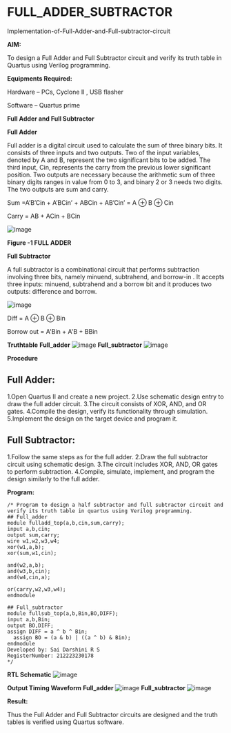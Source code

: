 # FULL_ADDER_SUBTRACTOR

Implementation-of-Full-Adder-and-Full-subtractor-circuit

**AIM:**

To design a Full Adder and Full Subtractor circuit and verify its truth table in Quartus using Verilog programming.

**Equipments Required:**

Hardware – PCs, Cyclone II , USB flasher

Software – Quartus prime

**Full Adder and Full Subtractor**

**Full Adder**

Full adder is a digital circuit used to calculate the sum of three binary bits. It consists of three inputs and two outputs. Two of the input variables, denoted by A and B, represent the two significant bits to be added. The third input, Cin, represents the carry from the previous lower significant position. Two outputs are necessary because the arithmetic sum of three binary digits ranges in value from 0 to 3, and binary 2 or 3 needs two digits. The two outputs are sum and carry.

Sum =A’B’Cin + A’BCin’ + ABCin + AB’Cin’ = A ⊕ B ⊕ Cin 

Carry = AB + ACin + BCin

![image](https://github.com/naavaneetha/FULL_ADDER_SUBTRACTOR/assets/154305477/0f30ba51-5ffb-4198-845f-18e054f675e7)

**Figure -1 FULL ADDER**

**Full Subtractor**

A full subtractor is a combinational circuit that performs subtraction involving three bits, namely minuend, subtrahend, and borrow-in . It accepts three inputs: minuend, subtrahend and a borrow bit and it produces two outputs: difference and borrow.

![image](https://github.com/naavaneetha/FULL_ADDER_SUBTRACTOR/assets/154305477/02b24f51-ab51-4304-9ad6-7b81ffc1ead5)

Diff = A ⊕ B ⊕ Bin 

Borrow out = A'Bin + A'B + BBin

**Truthtable**
**Full_adder**
![image](https://github.com/SAIDARSHINI27072005/FULL_ADDER_SUBTRACTOR/assets/147474227/60b3023f-dd23-4fc4-b6c6-82a213a87e5a)
**Full_subtractor**
![image](https://github.com/SAIDARSHINI27072005/FULL_ADDER_SUBTRACTOR/assets/147474227/ff702b84-cdd5-4a01-a99d-6bf51f783547)

**Procedure**
## Full Adder:
1.Open Quartus II and create a new project.
2.Use schematic design entry to draw the full adder circuit. 
3.The circuit consists of XOR, AND, and OR gates. 
4.Compile the design, verify its functionality through simulation. 
5.Implement the design on the target device and program it.

## Full Subtractor: 
1.Follow the same steps as for the full adder. 
2.Draw the full subtractor circuit using schematic design. 
3.The circuit includes XOR, AND, OR gates to perform subtraction. 
4.Compile, simulate, implement, and program the design similarly to the full adder.

**Program:**
```
/* Program to design a half subtractor and full subtractor circuit and verify its truth table in quartus using Verilog programming. 
## Full_adder
module fulladd_top(a,b,cin,sum,carry);
input a,b,cin;
output sum,carry;
wire w1,w2,w3,w4;       
xor(w1,a,b);
xor(sum,w1,cin);        

and(w2,a,b);
and(w3,b,cin);
and(w4,cin,a);

or(carry,w2,w3,w4);
endmodule

## Full_subtractor
module fullsub_top(a,b,Bin,BO,DIFF);
input a,b,Bin;
output BO,DIFF;
assign DIFF = a ^ b ^ Bin;
  assign BO = (a & b) | ((a ^ b) & Bin);
endmodule
Developed by: Sai Darshini R S
RegisterNumber: 212223230178
*/
```

**RTL Schematic**
![image](https://github.com/SAIDARSHINI27072005/FULL_ADDER_SUBTRACTOR/assets/147474227/81ed7aa4-1bb9-4b95-b942-5c1e5aecac56)


**Output Timing Waveform**
**Full_adder**
![image](https://github.com/SAIDARSHINI27072005/FULL_ADDER_SUBTRACTOR/assets/147474227/3d448675-c123-4b77-a334-c187fbdd9609)
**Full_subtractor**
![image](https://github.com/SAIDARSHINI27072005/FULL_ADDER_SUBTRACTOR/assets/147474227/7e21aa7d-82d1-448b-ba60-25e080a9e623)



**Result:**

Thus the Full Adder and Full Subtractor circuits are designed and the truth tables is verified using Quartus software.



